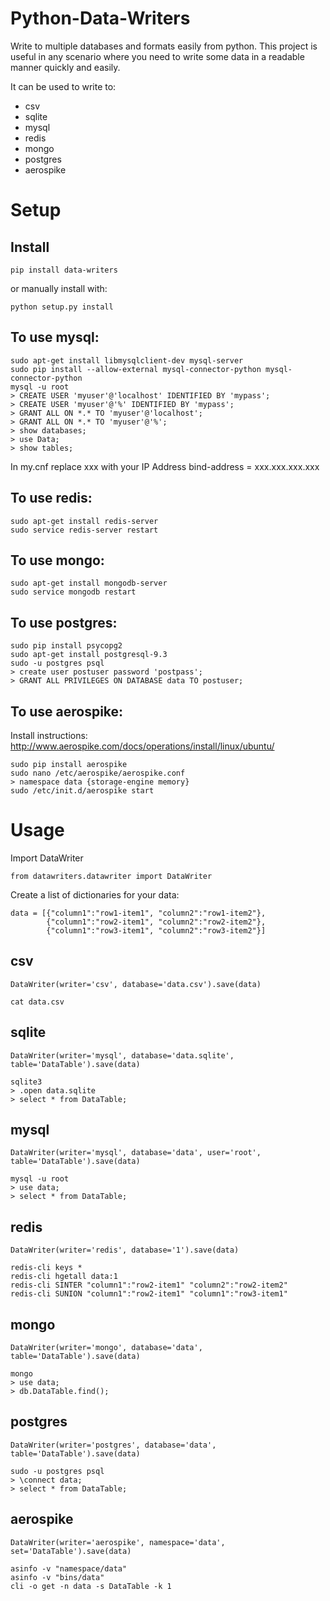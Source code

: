 Python-Data-Writers
===================
Write to multiple databases and formats easily from python. This project is useful in any scenario where you need to write some data in a readable manner quickly and easily.

It can be used to write to:
* csv
* sqlite
* mysql
* redis
* mongo
* postgres
* aerospike


Setup
=====
Install
-------
```
pip install data-writers
```
or manually install with:
```
python setup.py install
```
To use mysql:
-------------
```
sudo apt-get install libmysqlclient-dev mysql-server
sudo pip install --allow-external mysql-connector-python mysql-connector-python
mysql -u root
> CREATE USER 'myuser'@'localhost' IDENTIFIED BY 'mypass';
> CREATE USER 'myuser'@'%' IDENTIFIED BY 'mypass';
> GRANT ALL ON *.* TO 'myuser'@'localhost';
> GRANT ALL ON *.* TO 'myuser'@'%';
> show databases;
> use Data;
> show tables;
```

In my.cnf replace xxx with your IP Address 
bind-address        = xxx.xxx.xxx.xxx

To use redis:
----------------
```
sudo apt-get install redis-server
sudo service redis-server restart
```

To use mongo:
----------------
```
sudo apt-get install mongodb-server
sudo service mongodb restart
```

To use postgres:
----------------
```
sudo pip install psycopg2
sudo apt-get install postgresql-9.3
sudo -u postgres psql
> create user postuser password 'postpass';
> GRANT ALL PRIVILEGES ON DATABASE data TO postuser;
```

To use aerospike:
----------------
Install instructions: http://www.aerospike.com/docs/operations/install/linux/ubuntu/
```
sudo pip install aerospike
sudo nano /etc/aerospike/aerospike.conf
> namespace data {storage-engine memory}
sudo /etc/init.d/aerospike start
```

Usage
=====
Import DataWriter
```
from datawriters.datawriter import DataWriter
```
Create a list of dictionaries for your data:
```
data = [{"column1":"row1-item1", "column2":"row1-item2"},
        {"column1":"row2-item1", "column2":"row2-item2"},
        {"column1":"row3-item1", "column2":"row3-item2"}]
```
csv
---
```
DataWriter(writer='csv', database='data.csv').save(data)
```
```
cat data.csv
```
sqlite
------
```
DataWriter(writer='mysql', database='data.sqlite', table='DataTable').save(data)
```
```
sqlite3
> .open data.sqlite
> select * from DataTable;
```
mysql
-----
```
DataWriter(writer='mysql', database='data', user='root', table='DataTable').save(data)
```
```
mysql -u root
> use data;
> select * from DataTable;
```
redis
-----
```
DataWriter(writer='redis', database='1').save(data)
```
```
redis-cli keys *
redis-cli hgetall data:1
redis-cli SINTER "column1":"row2-item1" "column2":"row2-item2"
redis-cli SUNION "column1":"row2-item1" "column1":"row3-item1"
```
mongo
-----
```
DataWriter(writer='mongo', database='data', table='DataTable').save(data)
```
```
mongo
> use data;
> db.DataTable.find();
```
postgres
--------
```
DataWriter(writer='postgres', database='data', table='DataTable').save(data)
```
```
sudo -u postgres psql
> \connect data;
> select * from DataTable;
```
aerospike
---------
```
DataWriter(writer='aerospike', namespace='data', set='DataTable').save(data)
```
```
asinfo -v "namespace/data"
asinfo -v "bins/data"
cli -o get -n data -s DataTable -k 1
```

